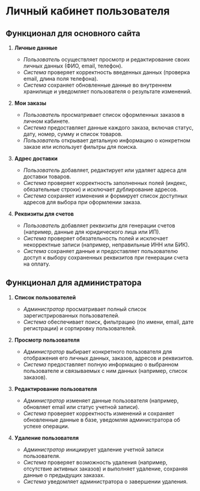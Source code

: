 # Личный кабинет пользователя

## Функционал для основного сайта

1. **Личные данные**
    - _Пользователь_ осуществляет просмотр и редактирование своих личных данных (ФИО, email,
      телефон).
    - _Система_ проверяет корректность введенных данных (проверка email, длина поля телефона).
    - _Система_ сохраняет обновленные данные во внутреннем хранилище и уведомляет пользователя о
      результате изменений.

2. **Мои заказы**
    - _Пользователь_ просматривает список оформленных заказов в личном кабинете.
    - _Система_ предоставляет данные каждого заказа, включая статус, дату, номер, сумму и список
      товаров.
    - _Пользователь_ открывает детальную информацию о конкретном заказе или использует фильтры для
      поиска.

3. **Адрес доставки**
    - _Пользователь_ добавляет, редактирует или удаляет адреса для доставки товаров.
    - _Система_ проверяет корректность заполненных полей (индекс, обязательные строки) и исключает
      дублирование адресов.
    - _Система_ сохраняет изменения и формирует список доступных адресов для выбора при оформлении
      заказа.

4. **Реквизиты для счетов**
    - _Пользователь_ добавляет реквизиты для генерации счетов (например, данные для юридического
      лица или ИП).
    - _Система_ проверяет обязательность полей и исключает некорректные записи (например,
      неправильные ИНН или БИК).
    - _Система_ сохраняет данные и предоставляет пользователю доступ к выбору сохраненных реквизитов
      при генерации счета
      на оплату.

## Функционал для администратора

1. **Список пользователей**
    - _Администратор_ просматривает полный список зарегистрированных пользователей.
    - _Система_ обеспечивает поиск, фильтрацию (по имени, email, дате регистрации) и сортировку
      пользователей.

2. **Просмотр пользователя**
    - _Администратор_ выбирает конкретного пользователя для отображения его личных данных, заказов,
      адресов и
      реквизитов.
    - _Система_ предоставляет полную информацию о выбранном пользователе и связываемых с ним
      данных (например, список
      заказов).

3. **Редактирование пользователя**
    - _Администратор_ изменяет данные пользователя (например, обновляет email или статус учетной
      записи).
    - _Система_ проверяет корректность изменений и сохраняет обновленные данные в базе, уведомляя
      администратора об
      успехе операции.

4. **Удаление пользователя**
    - _Администратор_ инициирует удаление учетной записи пользователя.
    - _Система_ проверяет возможность удаления (например, отсутствие активных заказов) и выполняет
      удаление, сохраняя
      данные о предыдущих заказах.
    - _Система_ уведомляет администратора о завершении удаления.

